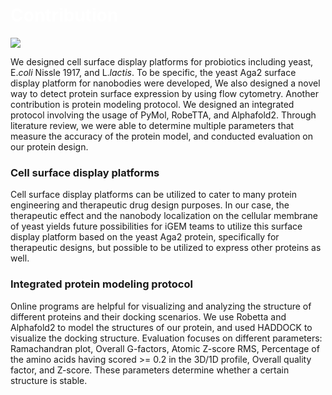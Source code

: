 
<div class="flex justify-center items-center">
    <h1 class="absolute" style="z-index: 100;"><span style="color:white">Contribution</span></h1>
    <img src="https://static.igem.wiki/teams/4161/wiki/contri-bg.jpg" />
</div>


We designed cell surface display platforms for probiotics including yeast,
E.*coli* Nissle 1917, and L.*lactis*. To be specific, the yeast Aga2 surface
display platform for nanobodies were developed,  We also designed a novel way
to detect protein surface expression by using flow cytometry. Another
contribution is protein modeling protocol. We designed an integrated protocol
involving the usage of PyMol, RobeTTA, and Alphafold2. Through literature
review, we were able to determine multiple parameters that measure the accuracy
of the protein model, and conducted evaluation on our protein design.

### Cell surface display platforms

Cell surface display platforms can be utilized to cater to many protein
engineering and therapeutic drug design purposes. In our case, the therapeutic
effect and the nanobody localization on the cellular membrane of yeast yields
future possibilities for iGEM teams to utilize this surface display platform
based on the yeast Aga2 protein, specifically for therapeutic designs, but
possible to be utilized to express other proteins as well.

### Integrated protein modeling protocol

Online programs are helpful for visualizing and analyzing the structure of
different proteins and their docking scenarios. We use Robetta and Alphafold2
to model the structures of our protein, and used HADDOCK to visualize the
docking structure. Evaluation focuses on different parameters: Ramachandran
plot, Overall G-factors, Atomic Z-score RMS, Percentage of the amino acids
having scored >= 0.2 in the 3D/1D profile, Overall quality factor, and Z-score.
These parameters determine whether a certain structure is stable.
